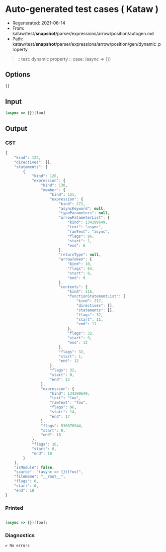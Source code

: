 # Auto-generated test cases ( Kataw )
- Regenerated: 2021-06-14
- From: kataw/test/__snapshot__/parser/expressions/arrow/position/autogen.md
- Path: kataw/test/__snapshot__/parser/expressions/arrow/position/gen/dynamic_property
> :: test: dynamic property
> :: case: (async => {})
## Options

`````js
{}
`````
## Input

`````js
(async => {})[foo]
`````
## Output

### CST

```javascript
{
    "kind": 122,
    "directives": [],
    "statements": [
        {
            "kind": 120,
            "expression": {
                "kind": 130,
                "member": {
                    "kind": 121,
                    "expression": {
                        "kind": 271,
                        "asyncKeyword": null,
                        "typeParameters": null,
                        "arrowPatameterList": {
                            "kind": 134299649,
                            "text": "async",
                            "rawText": "async",
                            "flags": 96,
                            "start": 1,
                            "end": 6
                        },
                        "returnType": null,
                        "arrowToken": {
                            "kind": 10,
                            "flags": 64,
                            "start": 6,
                            "end": 9
                        },
                        "contents": {
                            "kind": 216,
                            "functionStatementList": {
                                "kind": 217,
                                "directives": [],
                                "statements": [],
                                "flags": 32,
                                "start": 11,
                                "end": 11
                            },
                            "flags": 32,
                            "start": 9,
                            "end": 12
                        },
                        "flags": 32,
                        "start": 1,
                        "end": 12
                    },
                    "flags": 32,
                    "start": 0,
                    "end": 13
                },
                "expression": {
                    "kind": 134299649,
                    "text": "foo",
                    "rawText": "foo",
                    "flags": 96,
                    "start": 14,
                    "end": 17
                },
                "flags": 536870944,
                "start": 0,
                "end": 18
            },
            "flags": 16,
            "start": 0,
            "end": 18
        }
    ],
    "isModule": false,
    "source": "(async => {})[foo]",
    "fileName": "__root__",
    "flags": 0,
    "start": 0,
    "end": 18
}
```

### Printed

```javascript

(async => {})[foo];

```

### Diagnostics

```javascript
✔ No errors
```

